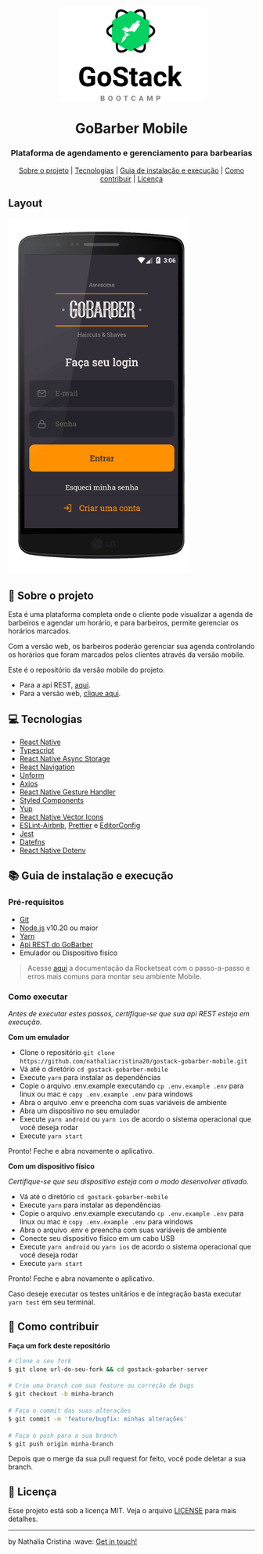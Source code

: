 <p align="center">
    <img width="300" align="center" src=".github/gostack.svg">   
</p>

<h1 align="center">
    GoBarber Mobile
</h1>

<h3 align="center">
Plataforma de agendamento e gerenciamento para barbearias
</h3>

<p align="center">
  <a href="#rocket-sobre-o-projeto">Sobre o projeto</a> | <a href="#computer-tecnologias">Tecnologias</a> | <a href="#books-guia-de-instalação-e-execução">Guia de instalação e execução</a> | <a href="#pencil-como-contribuir">Como contribuir</a> | <a href="#page_with_curl-licença">Licença</a>
</p>

## Layout

<img src=".github/gobarber_mobile.gif">

## :rocket: Sobre o projeto

<p>Esta é uma plataforma completa onde o cliente pode visualizar a agenda de barbeiros e agendar um horário, 
e para barbeiros, permite gerenciar os horários marcados.</p> 

<p>Com a versão web, os barbeiros poderão gerenciar sua agenda controlando os horários que foram marcados pelos clientes através da versão mobile.</p>

<p>Este é o repositório da versão mobile do projeto.</p>

<ul>
  <li>Para a api REST, <a href="https://github.com/nathaliacristina20/gostack-gobarber-server">aqui</a>.</li>
  <li>Para a versão web, <a href="https://github.com/nathaliacristina20/gostack-gobarber-web">clique aqui</a>.</li>  
</ul>

## :computer: Tecnologias

- [React Native](https://reactnative.dev/)
- [Typescript](https://www.typescriptlang.org/)
- [React Native Async Storage](https://github.com/react-native-community/async-storage)
- [React Navigation](https://reactnavigation.org/)
- [Unform](https://unform.dev/)
- [Axios](https://github.com/axios/axios)
- [React Native Gesture Handler](https://software-mansion.github.io/react-native-gesture-handler/)
- [Styled Components](https://styled-components.com/)
- [Yup](https://github.com/jquense/yup)
- [React Native Vector Icons](https://github.com/oblador/react-native-vector-icons)
- [ESLint-Airbnb](https://eslint.org/), [Prettier](https://prettier.io/) e [EditorConfig](https://editorconfig.org/)
- [Jest](https://jestjs.io/) 
- [Datefns](https://date-fns.org/)
- [React Native Dotenv](https://github.com/zetachang/react-native-dotenv)

## :books: Guia de instalação e execução

### Pré-requisitos

- [Git](https://git-scm.com/)
- [Node.js](https://nodejs.org/en/) v10.20 ou maior
- [Yarn](https://yarnpkg.com/)
- [Api REST do GoBarber](https://github.com/nathaliacristina20/gostack-gobarber-server)
- Emulador ou Dispositivo fisíco 

<blockquote>Acesse <a href="https://react-native.rocketseat.dev">aqui</a> a documentação da Rocketseat com o passo-a-passo e erros mais comuns para montar seu ambiente Mobile.</blockquote>

### Como executar

<i>Antes de executar estes passos, certifique-se que sua api REST esteja em execução.</i>

<strong>Com um emulador</strong>

- Clone o repositório ```git clone https://github.com/nathaliacristina20/gostack-gobarber-mobile.git```
- Vá até o diretório ```cd gostack-gobarber-mobile```
- Execute ```yarn``` para instalar as dependências
- Copie o arquivo .env.example executando ```cp .env.example .env``` para linux ou mac e ```copy .env.example .env``` para windows
- Abra o arquivo .env e preencha com suas variáveis de ambiente
- Abra um dispositivo no seu emulador
- Execute ```yarn android``` ou ```yarn ios``` de acordo o sistema operacional que você deseja rodar
- Execute ```yarn start```

Pronto! Feche e abra novamente o aplicativo.

<strong>Com um dispositivo físico</strong>

<i>Certifique-se que seu dispositivo esteja com o modo desenvolver ativado.</i>

- Vá até o diretório ```cd gostack-gobarber-mobile```
- Execute ```yarn``` para instalar as dependências
- Copie o arquivo .env.example executando ```cp .env.example .env``` para linux ou mac e ```copy .env.example .env``` para windows
- Abra o arquivo .env e preencha com suas variáveis de ambiente
- Conecte seu dispositivo físico em um cabo USB
- Execute ```yarn android``` ou ```yarn ios``` de acordo o sistema operacional que você deseja rodar
- Execute ```yarn start```

Pronto! Feche e abra novamente o aplicativo.

Caso deseje executar os testes unitários e de integração basta executar ```yarn test``` em seu terminal. 

## :pencil: Como contribuir

<b>Faça um fork deste repositório</b>

```bash
# Clone o seu fork
$ git clone url-do-seu-fork && cd gostack-gobarber-server

# Crie uma branch com sua feature ou correção de bugs
$ git checkout -b minha-branch

# Faça o commit das suas alterações
$ git commit -m 'feature/bugfix: minhas alterações'

# Faça o push para a sua branch
$ git push origin minha-branch
```

Depois que o merge da sua pull request for feito, você pode deletar a sua branch.

## :page_with_curl: Licença

Esse projeto está sob a licença MIT. Veja o arquivo <a href="https://github.com/nathaliacristina20/be-the-hero/blob/master/LICENSE">LICENSE</a> para mais detalhes.

<hr />
<p>by Nathalia Cristina :wave: <a href="https://linktr.ee/nathaliacristina20">Get in touch!</a></p>
